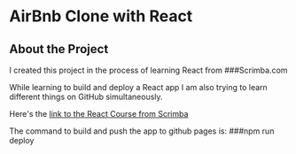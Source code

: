 # AirBnb Clone with React

## About the Project
I created this project in the process of learning React from ###Scrimba.com

While learning to build and deploy a React app I am also trying to learn different things on GitHub simultaneously.

Here's the [link to the React Course from Scrimba](https://scrimba.com/learn/learnreact)

The command to build and push the app to github pages is:
###npm run deploy 